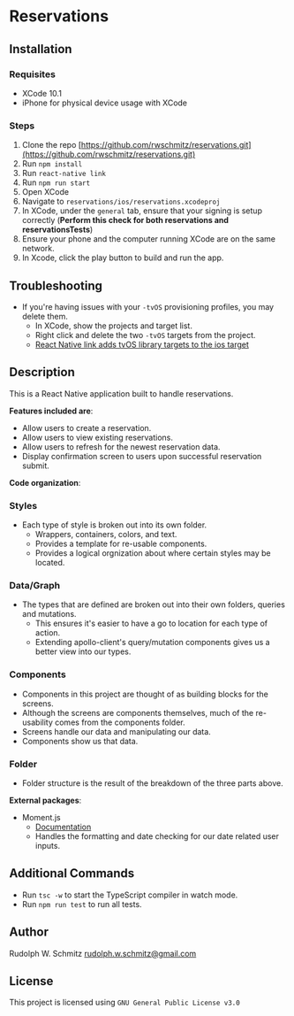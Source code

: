 # Reservations

## Installation

### Requisites

- XCode 10.1
- iPhone for physical device usage with XCode

### Steps

1. Clone the repo [https://github.com/rwschmitz/reservations.git](https://github.com/rwschmitz/reservations.git)
2. Run `npm install`
3. Run `react-native link`
4. Run `npm run start`
5. Open XCode
6. Navigate to `reservations/ios/reservations.xcodeproj`
7. In XCode, under the `general` tab, ensure that your signing is setup correctly (**Perform this check for both reservations and reservationsTests**)
8. Ensure your phone and the computer running XCode are on the same network.
9. In Xcode, click the play button to build and run the app.

## Troubleshooting

- If you're having issues with your `-tvOS` provisioning profiles, you may delete them.
  - In XCode, show the projects and target list.
  - Right click and delete the two `-tvOS` targets from the project.
  - [React Native link adds tvOS library targets to the ios target](https://github.com/facebook/react-native/issues/13783)

## Description

This is a React Native application built to handle reservations.

**Features included are**:

- Allow users to create a reservation.
- Allow users to view existing reservations.
- Allow users to refresh for the newest reservation data.
- Display confirmation screen to users upon successful reservation submit.

**Code organization**:

### Styles

- Each type of style is broken out into its own folder.
  - Wrappers, containers, colors, and text.
  - Provides a template for re-usable components.
  - Provides a logical orgnization about where certain styles may be located.

### Data/Graph

- The types that are defined are broken out into their own folders, queries and mutations.
  - This ensures it's easier to have a go to location for each type of action.
  - Extending apollo-client's query/mutation components gives us a better view into our types.

### Components

- Components in this project are thought of as building blocks for the screens.
- Although the screens are components themselves, much of the re-usability comes from the components folder.
- Screens handle our data and manipulating our data.
- Components show us that data.

### Folder

- Folder structure is the result of the breakdown of the three parts above.

**External packages**:

- Moment.js
  - [Documentation](http://momentjs.com/docs/)
  - Handles the formatting and date checking for our date related user inputs.

## Additional Commands

- Run `tsc -w` to start the TypeScript compiler in watch mode.
- Run `npm run test` to run all tests.

## Author

Rudolph W. Schmitz <rudolph.w.schmitz@gmail.com>

## License

This project is licensed using `GNU General Public License v3.0`
